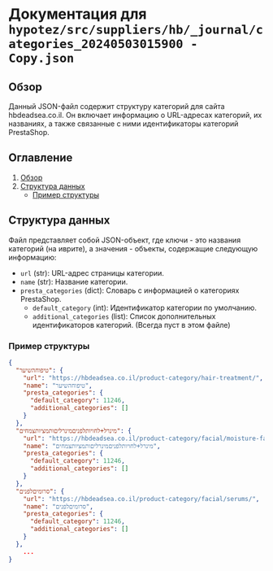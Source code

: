 # Документация для `hypotez/src/suppliers/hb/_journal/categories_20240503015900 - Copy.json`

## Обзор

Данный JSON-файл содержит структуру категорий для сайта hbdeadsea.co.il. Он включает информацию о URL-адресах категорий, их названиях, а также связанные с ними идентификаторы категорий PrestaShop.

## Оглавление

1.  [Обзор](#обзор)
2.  [Структура данных](#структура-данных)
    *   [Пример структуры](#пример-структуры)

## Структура данных

Файл представляет собой JSON-объект, где ключи - это названия категорий (на иврите), а значения - объекты, содержащие следующую информацию:

-   `url` (str): URL-адрес страницы категории.
-   `name` (str): Название категории.
-   `presta_categories` (dict): Словарь с информацией о категориях PrestaShop.
    - `default_category` (int): Идентификатор категории по умолчанию.
    - `additional_categories` (list): Список дополнительных идентификаторов категорий. (Всегда пуст в этом файле)

### Пример структуры

```json
{
  "טיפוחהשיער": {
    "url": "https://hbdeadsea.co.il/product-category/hair-treatment/",
    "name": "טיפוחהשיער",
    "presta_categories": {
      "default_category": 11246,
      "additional_categories": []
    }
  },
  "מינרל+לחויותלפניםמינרליםותמציותצמחים": {
    "url": "https://hbdeadsea.co.il/product-category/facial/moisture-face/",
    "name": "מינרל+לחויותלפניםמינרליםותמציותצמחים",
    "presta_categories": {
      "default_category": 11246,
      "additional_categories": []
    }
  },
  "סרומיםלפנים": {
    "url": "https://hbdeadsea.co.il/product-category/facial/serums/",
    "name": "סרומיםלפנים",
    "presta_categories": {
      "default_category": 11246,
      "additional_categories": []
    }
  },
    ...
}
```